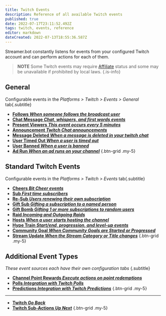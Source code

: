 ```yaml
---
title: Twitch Events
description: Reference of all available Twitch events
published: true
date: 2022-07-17T23:11:52.492Z
tags: twitch, events, reference
editor: markdown
dateCreated: 2022-07-13T18:55:36.587Z
---
```


Streamer.bot constantly listens for events from your configured Twitch account and can perform actions for each of them.

> **NOTE**
> Some Twitch events may require [Affiliate](https://help.twitch.tv/s/article/twitch-affiliate-program-faq) status and some may be unavailable if prohibited by local laws.
{.is-info}

## General
Configurable events in the *Platforms > Twitch > Events > General* tab{.subtitle}

- [<i class="mdi mdi-account text--twitch"></i> **Follows *When someone follows the broadcast user***](/Platforms/Twitch/Events/General)
- [<i class="mdi mdi-comment-outline text--twitch"></i> **Chat Message *Chat, whispers, and first words events***](/Platforms/Twitch/Events/General)
- [<i class="mdi mdi-account-multiple text--twitch"></i> **Present Viewers *This event occurs every 5 minutes***](/Platforms/Twitch/Events/General)
- [<i class="mdi mdi-bullhorn text--twitch"></i> **Announcement *Twitch Chat announcements***](/Platforms/Twitch/Events/General)
- [<i class="mdi mdi-comment-remove-outline text--twitch"></i> **Message Deleted *When a message is deleted in your twitch chat***](/Platforms/Twitch/Events/General)
- [<i class="mdi mdi-account-tie-voice-off text--twitch"></i> **User Timed Out *When a user is timed out***](/Platforms/Twitch/Events/General)
- [<i class="mdi mdi-account-minus-outline text--twitch"></i> **User Banned *When a user is banned***](/Platforms/Twitch/Events/General)
- [<i class="mdi mdi-television-classic text--twitch"></i> **Ad Run *When an ad runs on your channel***](/Platforms/Twitch/Events/General)
{.btn-grid .my-5}

## Standard Twitch Events
Configurable events in the *Platforms > Twitch > Events* tab{.subtitle}

- [<i class="mdi mdi-diamond-stone text--twitch"></i> **Cheers *Bit Cheer events***](/Platforms/Twitch/Events/Cheers)
- [<i class="mdi mdi-account-star-outline text--twitch"></i> **Sub *First time subscribers***](/Platforms/Twitch/Events/Sub)
- [<i class="mdi mdi-account-star text--twitch"></i> **Re-Sub *Users renewing their own subscription***](/Platforms/Twitch/Events/Sub)
- [<i class="mdi mdi-wallet-giftcard text--twitch"></i> **Gift Sub *Gifting a subscription to a named person***](/Platforms/Twitch/Events/Gift-Sub)
- [<i class="mdi mdi-gift text--twitch"></i> **Gift Bomb *Gifting 1 or more subscriptions to random users***](/Platforms/Twitch/Events/Gift-Bomb)
- [<i class="mdi mdi-target-account text--twitch"></i> **Raid *Incoming and Outgoing Raids***](/Platforms/Twitch/Events/Raid)
- [<i class="mdi mdi-tooltip-account text--twitch"></i> **Hosts *When a user starts hosting the channel***](/Platforms/Twitch/Events/Hosts)
- [<i class="mdi mdi-train text--twitch"></i> **Hype Train *Start/end, progression, and level-up events***](/Platforms/Twitch/Events/Hype-Train)
- [<i class="mdi mdi-progress-check text--twitch"></i> **Community Goal *When Community Goals are Started or Progressed***](/Platforms/Twitch/Events/Community-Goal)
- [<i class="mdi mdi-update text--twitch"></i> **Stream Update *When the Stream Category or Title changes***](/Platforms/Twitch/Events/Stream-Update)
{.btn-grid .my-5}

## Additional Event Types
*These event sources each have their own configuration tabs* {.subtitle}

- [<i class="mdi mdi-adjust text--twitch"></i>**Channel Point Rewards *Execute actions on point redemptions***](/en/Platforms/Twitch/Channel-Point-Rewards)
- [<i class="mdi mdi-poll text--twitch"></i>**Polls *Integration with Twitch Polls***](/en/Platforms/Twitch/Polls)
- [<i class="mdi mdi-poll mdi-flip-h text--twitch"></i>**Predictions *Integration with Twitch Predictions***](/en/Platforms/Twitch/Predictions)
{.btn-grid .my-5}

---
- [<i class="mdi mdi-chevron-left"></i>**Twitch *Go Back***](/en/Platforms/Twitch)
- [<i class="mdi mdi-twitch text--twitch"></i>**Twitch Sub-Actions *Up Next***](/en/Sub-Actions/Twitch)
{.btn-grid .my-5}